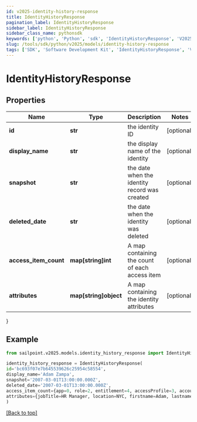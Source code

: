 ```yaml
---
id: v2025-identity-history-response
title: IdentityHistoryResponse
pagination_label: IdentityHistoryResponse
sidebar_label: IdentityHistoryResponse
sidebar_class_name: pythonsdk
keywords: ['python', 'Python', 'sdk', 'IdentityHistoryResponse', 'V2025IdentityHistoryResponse'] 
slug: /tools/sdk/python/v2025/models/identity-history-response
tags: ['SDK', 'Software Development Kit', 'IdentityHistoryResponse', 'V2025IdentityHistoryResponse']
---
```


# IdentityHistoryResponse


## Properties

Name | Type | Description | Notes
------------ | ------------- | ------------- | -------------
**id** | **str** | the identity ID | [optional] 
**display_name** | **str** | the display name of the identity | [optional] 
**snapshot** | **str** | the date when the identity record was created | [optional] 
**deleted_date** | **str** | the date when the identity was deleted | [optional] 
**access_item_count** | **map[string]int** | A map containing the count of each access item | [optional] 
**attributes** | **map[string]object** | A map containing the identity attributes | [optional] 
}

## Example

```python
from sailpoint.v2025.models.identity_history_response import IdentityHistoryResponse

identity_history_response = IdentityHistoryResponse(
id='bc693f07e7b645539626c25954c58554',
display_name='Adam Zampa',
snapshot='2007-03-01T13:00:00.000Z',
deleted_date='2007-03-01T13:00:00.000Z',
access_item_count={app=0, role=2, entitlement=4, accessProfile=3, account=1},
attributes={jobTitle=HR Manager, location=NYC, firstname=Adam, lastname=Zampa, department=HR}
)

```
[[Back to top]](#) 

